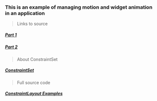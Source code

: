 ### This is an example of managing motion and widget animation in an application

> Links to source

##### [Part 1](https://medium.com/google-developers/introduction-to-motionlayout-part-i-29208674b10d)
##### [Part 2](https://medium.com/google-developers/introduction-to-motionlayout-part-ii-a31acc084f59#8288)

> About ConstraintSet

##### [ConstraintSet](https://www.youtube.com/watch?v=OHcfs6rStRo)

> Full source code

##### [ConstraintLayout Examples](https://github.com/googlearchive/android-ConstraintLayoutExamples)